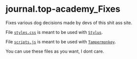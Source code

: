 # journal.top-academy_Fixes
Fixes various dog decisions made by devs of this shit ass site.

File [`styles.css`](styles.css) is meant to be used with [`Stylus`](https://chromewebstore.google.com/detail/stylus/clngdbkpkpeebahjckkjfobafhncgmne).

File [`scripts.js`](styles.css) is meant to be used with [`Tampermonkey`](https://chromewebstore.google.com/detail/tampermonkey/dhdgffkkebhmkfjojejmpbldmpobfkfo).

You can use these files as you want, I dont care. 
